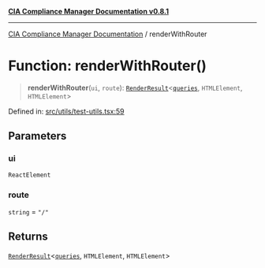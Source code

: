 [**CIA Compliance Manager Documentation v0.8.1**](../README.md)

***

[CIA Compliance Manager Documentation](../globals.md) / renderWithRouter

# Function: renderWithRouter()

> **renderWithRouter**(`ui`, `route`): [`RenderResult`](../type-aliases/RenderResult.md)\<[`queries`](../namespaces/queries/README.md), `HTMLElement`, `HTMLElement`\>

Defined in: [src/utils/test-utils.tsx:59](https://github.com/Hack23/cia-compliance-manager/blob/aea527f1006de96602c10bb201453301cffe7b07/src/utils/test-utils.tsx#L59)

## Parameters

### ui

`ReactElement`

### route

`string` = `"/"`

## Returns

[`RenderResult`](../type-aliases/RenderResult.md)\<[`queries`](../namespaces/queries/README.md), `HTMLElement`, `HTMLElement`\>
